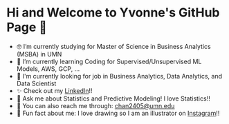 # Hi and Welcome to Yvonne's GitHub Page 👋

- 🤓 I’m currently studying for Master of Science in Business Analytics (MSBA) in UMN  
- 🧐 I’m currently learning Coding for Supervised/Unsupervised ML Models, AWS, GCP, ...
- 💼 I'm currently looking for job in Business Analytics, Data Analytics, and Data Scientist
- ✨ Check out my [LinkedIn](https://www.linkedin.com/in/yvonne-wei-chun-chang/)!!
- 💬 Ask me about Statistics and Predictive Modeling! I love Statistics!! 
- 📧 You can also reach me through: chan2405@umn.edu
- 👀 Fun fact about me: I love drawing so I am an illustrator on [Instagram](https://www.instagram.com/nashi_oooo)!!
